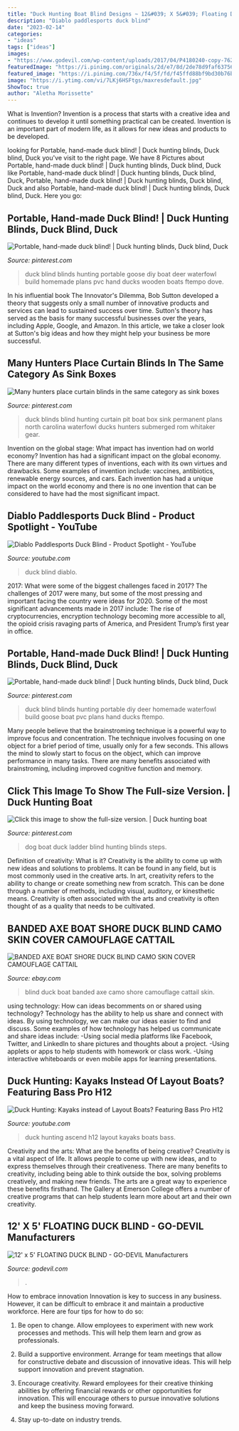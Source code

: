 ```yaml
---
title: "Duck Hunting Boat Blind Designs ~ 12&#039; X 5&#039; Floating Duck Blind"
description: "Diablo paddlesports duck blind"
date: "2023-02-14"
categories:
- "ideas"
tags: ["ideas"]
images:
- "https://www.godevil.com/wp-content/uploads/2017/04/P4180240-copy-762x456.jpg"
featuredImage: "https://i.pinimg.com/originals/2d/e7/8d/2de78d9faf63756d1284d275824bd1b9.jpg"
featured_image: "https://i.pinimg.com/736x/f4/5f/fd/f45ffd88bf9bd30b76ba26f3f2c2ad74.jpg"
image: "https://i.ytimg.com/vi/7LKj6HSFtgs/maxresdefault.jpg"
ShowToc: true
author: "Aletha Morissette"
---
```



What is Invention?
Invention is a process that starts with a creative idea and continues to develop it until something practical can be created. Invention is an important part of modern life, as it allows for new ideas and products to be developed.

	

		
looking for Portable, hand-made duck blind! | Duck hunting blinds, Duck blind, Duck you've visit to the right page. We have 8 Pictures about Portable, hand-made duck blind! | Duck hunting blinds, Duck blind, Duck like Portable, hand-made duck blind! | Duck hunting blinds, Duck blind, Duck, Portable, hand-made duck blind! | Duck hunting blinds, Duck blind, Duck and also Portable, hand-made duck blind! | Duck hunting blinds, Duck blind, Duck. Here you go:
		
    
## Portable, Hand-made Duck Blind! | Duck Hunting Blinds, Duck Blind, Duck

<img loading=lazy src="https://i.pinimg.com/736x/2d/e7/8d/2de78d9faf63756d1284d275824bd1b9--waterfowl-hunting-duck-hunting.jpg" onerror="this.onerror=null;this.src='https://tse4.mm.bing.net/th?id=OIP.RVbOdjWx9HbFsbpiCGx2IwHaFi&amp;pid=15.1';" alt="Portable, hand-made duck blind! | Duck hunting blinds, Duck blind, Duck">

_Source: pinterest.com_

>duck blind blinds hunting portable goose diy boat deer waterfowl build homemade plans pvc hand ducks wooden boats ftempo dove. 

	

In his influential book The Innovator's Dilemma, Bob Sutton developed a theory that suggests only a small number of innovative products and services can lead to sustained success over time. Sutton's theory has served as the basis for many successful businesses over the years, including Apple, Google, and Amazon. In this article, we take a closer look at Sutton's big ideas and how they might help your business be more successful.

    
## Many Hunters Place Curtain Blinds In The Same Category As Sink Boxes

<img loading=lazy src="https://i.pinimg.com/originals/4b/be/03/4bbe03018b34d0d5011990ca2f6077e8.jpg" onerror="this.onerror=null;this.src='https://tse4.mm.bing.net/th?id=OIP.BS4wthgrS-7HKbgBJD3e1QEgDY&amp;pid=15.1';" alt="Many hunters place curtain blinds in the same category as sink boxes">

_Source: pinterest.com_

>duck blinds blind hunting curtain pit boat box sink permanent plans north carolina waterfowl ducks hunters submerged rom whitaker gear. 

	

Invention on the global stage: What impact has invention had on world economy?
Invention has had a significant impact on the global economy. There are many different types of inventions, each with its own virtues and drawbacks. Some examples of invention include: vaccines, antibiotics, renewable energy sources, and cars. Each invention has had a unique impact on the world economy and there is no one invention that can be considered to have had the most significant impact.

    
## Diablo Paddlesports Duck Blind - Product Spotlight - YouTube

<img loading=lazy src="http://i.ytimg.com/vi/FOMdfZ5SI7k/maxresdefault.jpg" onerror="this.onerror=null;this.src='https://tse2.mm.bing.net/th?id=OIP.yo_DkXmzAYUY2NtdEj3vYAHaEK&amp;pid=15.1';" alt="Diablo Paddlesports Duck Blind - Product Spotlight - YouTube">

_Source: youtube.com_

>duck blind diablo. 

	

2017: What were some of the biggest challenges faced in 2017?
The challenges of 2017 were many, but some of the most pressing and important facing the country were ideas for 2020. Some of the most significant advancements made in 2017 include: The rise of cryptocurrencies, encryption technology becoming more accessible to all, the opioid crisis ravaging parts of America, and President Trump’s first year in office.

    
## Portable, Hand-made Duck Blind! | Duck Hunting Blinds, Duck Blind, Duck

<img loading=lazy src="https://i.pinimg.com/originals/2d/e7/8d/2de78d9faf63756d1284d275824bd1b9.jpg" onerror="this.onerror=null;this.src='https://tse2.mm.bing.net/th?id=OIP.z9WjcHSUlOSweRZA3zFDOAHaFj&amp;pid=15.1';" alt="Portable, hand-made duck blind! | Duck hunting blinds, Duck blind, Duck">

_Source: pinterest.com_

>duck blind blinds hunting portable diy deer homemade waterfowl build goose boat pvc plans hand ducks ftempo. 

	

Many people believe that the brainstroming technique is a powerful way to improve focus and concentration. The technique involves focusing on one object for a brief period of time, usually only for a few seconds. This allows the mind to slowly start to focus on the object, which can improve performance in many tasks. There are many benefits associated with brainstroming, including improved cognitive function and memory.

    
## Click This Image To Show The Full-size Version. | Duck Hunting Boat

<img loading=lazy src="https://i.pinimg.com/736x/f4/5f/fd/f45ffd88bf9bd30b76ba26f3f2c2ad74.jpg" onerror="this.onerror=null;this.src='https://tse3.mm.bing.net/th?id=OIP.CJfQKWd-lGJ1cYUPzkH1ZwAAAA&amp;pid=15.1';" alt="Click this image to show the full-size version. | Duck hunting boat">

_Source: pinterest.com_

>dog boat duck ladder blind hunting blinds steps. 

	

Definition of creativity: What is it?
Creativity is the ability to come up with new ideas and solutions to problems. It can be found in any field, but is most commonly used in the creative arts. In art, creativity refers to the ability to change or create something new from scratch. This can be done through a number of methods, including visual, auditory, or kinesthetic means. Creativity is often associated with the arts and creativity is often thought of as a quality that needs to be cultivated.

    
## BANDED AXE BOAT SHORE DUCK BLIND CAMO SKIN COVER CAMOUFLAGE CATTAIL

<img loading=lazy src="http://i.ebayimg.com/images/i/191667817465-0-1/s-l1000.jpg" onerror="this.onerror=null;this.src='https://tse4.mm.bing.net/th?id=OIP.ujE6KfY7Y82N75jzTpS8jAHaE1&amp;pid=15.1';" alt="BANDED AXE BOAT SHORE DUCK BLIND CAMO SKIN COVER CAMOUFLAGE CATTAIL">

_Source: ebay.com_

>blind duck boat banded axe camo shore camouflage cattail skin. 

	

using technology: How can ideas becomments on or shared using technology?
Technology has the ability to help us share and connect with ideas. By using technology, we can make our ideas easier to find and discuss. Some examples of how technology has helped us communicate and share ideas include: 
-Using social media platforms like Facebook, Twitter, and LinkedIn to share pictures and thoughts about a project. 
-Using applets or apps to help students with homework or class work. 
-Using interactive whiteboards or even mobile apps for learning presentations.

    
## Duck Hunting: Kayaks Instead Of Layout Boats? Featuring Bass Pro H12

<img loading=lazy src="https://i.ytimg.com/vi/7LKj6HSFtgs/maxresdefault.jpg" onerror="this.onerror=null;this.src='https://tse3.mm.bing.net/th?id=OIP.wZHUO4dqhVKGU9sriI24agHaEK&amp;pid=15.1';" alt="Duck Hunting: Kayaks instead of Layout Boats? Featuring Bass Pro H12">

_Source: youtube.com_

>duck hunting ascend h12 layout kayaks boats bass. 

	

Creativity and the arts: What are the benefits of being creative?
Creativity is a vital aspect of life. It allows people to come up with new ideas, and to express themselves through their creativeness. There are many benefits to creativity, including being able to think outside the box, solving problems creatively, and making new friends. The arts are a great way to experience these benefits firsthand. The Gallery at Emerson College offers a number of creative programs that can help students learn more about art and their own creativity.

    
## 12&#039; X 5&#039; FLOATING DUCK BLIND - GO-DEVIL Manufacturers

<img loading=lazy src="https://www.godevil.com/wp-content/uploads/2017/04/P4180240-copy-762x456.jpg" onerror="this.onerror=null;this.src='https://tse1.mm.bing.net/th?id=OIP.qGk0jzFTeFIUeiMoNSA-XwHaEb&amp;pid=15.1';" alt="12&#039; x 5&#039; FLOATING DUCK BLIND - GO-DEVIL Manufacturers">

_Source: godevil.com_

>. 

	

How to embrace innovation
Innovation is key to success in any business. However, it can be difficult to embrace it and maintain a productive workforce. Here are four tips for how to do so:
1) Be open to change. Allow employees to experiment with new work processes and methods. This will help them learn and grow as professionals.

2) Build a supportive environment. Arrange for team meetings that allow for constructive debate and discussion of innovative ideas. This will help support innovation and prevent stagnation.

3) Encourage creativity. Reward employees for their creative thinking abilities by offering financial rewards or other opportunities for innovation. This will encourage others to pursue innovative solutions and keep the business moving forward.

4) Stay up-to-date on industry trends.


